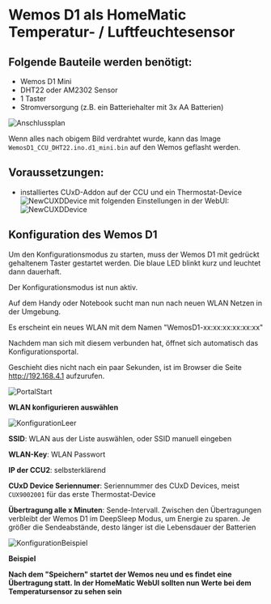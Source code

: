 # Wemos D1 als HomeMatic Temperatur- / Luftfeuchtesensor  

## Folgende Bauteile werden benötigt:
- Wemos D1 Mini
- DHT22 oder AM2302 Sensor
- 1 Taster
- Stromversorgung (z.B. ein Batteriehalter mit 3x AA Batterien)

![Anschlussplan](https://github.com/jp112sdl/WemosD1_CCU_DHT22/blob/master/Images/Anschlussplan.png)

Wenn alles nach obigem Bild verdrahtet wurde, kann das Image ```WemosD1_CCU_DHT22.ino.d1_mini.bin``` auf den Wemos geflasht werden.

## Voraussetzungen: 
- installiertes CUxD-Addon auf der CCU und ein Thermostat-Device 
![NewCUXDDevice](https://github.com/jp112sdl/WemosD1_CCU_DHT22/blob/master/Images/CUxD_Device_erzeugen.png)
mit folgenden Einstellungen in der WebUI:
![NewCUXDDevice](https://github.com/jp112sdl/WemosD1_CCU_DHT22/blob/master/Images/CCU_Geraeteeinstellung.png)

## Konfiguration des Wemos D1
Um den Konfigurationsmodus zu starten, muss der Wemos D1 mit gedrückt gehaltenem Taster gestartet werden.
Die blaue LED blinkt kurz und leuchtet dann dauerhaft. 

Der Konfigurationsmodus ist nun aktiv.

Auf dem Handy oder Notebook sucht man nun nach neuen WLAN Netzen in der Umgebung. 

Es erscheint ein neues WLAN mit dem Namen "WemosD1-xx:xx:xx:xx:xx:xx"

Nachdem man sich mit diesem verbunden hat, öffnet sich automatisch das Konfigurationsportal.

Geschieht dies nicht nach ein paar Sekunden, ist im Browser die Seite http://192.168.4.1 aufzurufen.

![PortalStart](https://github.com/jp112sdl/WemosD1_CCU_DHT22/blob/master/Images/Konfiguration_Startseite.png)

**WLAN konfigurieren auswählen**

![KonfigurationLeer](https://github.com/jp112sdl/WemosD1_CCU_DHT22/blob/master/Images/Konfiguration_Leer.png)

**SSID**: WLAN aus der Liste auswählen, oder SSID manuell eingeben

**WLAN-Key**: WLAN Passwort

**IP der CCU2**: selbsterklärend

**CUxD Device Seriennumer**: Seriennummer des CUxD Devices, meist ```CUX9002001``` für das erste Thermostat-Device

**Übertragung alle x Minuten**: Sende-Intervall. Zwischen den Übertragungen verbleibt der Wemos D1 im DeepSleep Modus, um Energie zu sparen. Je größer die Sendeabstände, desto länger ist die Lebensdauer der Batterien

![KonfigurationBeispiel](https://github.com/jp112sdl/WemosD1_CCU_DHT22/blob/master/Images/Konfiguration_Beispiel.png)

**Beispiel**

**Nach dem "Speichern" startet der Wemos neu und es findet eine Übertragung statt. In der HomeMatic WebUI sollten nun Werte bei dem Temperatursensor zu sehen sein**
